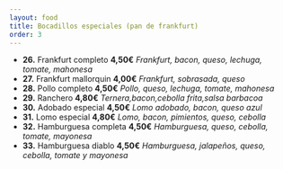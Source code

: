 ```yaml
---
layout: food
title: Bocadillos especiales (pan de frankfurt)
order: 3
---
```


* **26.** Frankfurt completo **4,50€** *Frankfurt, bacon, queso, lechuga, tomate, mahonesa*
* **27.** Frankfurt mallorquin **4,00€** *Frankfurt, sobrasada, queso*
* **28.** Pollo completo **4,50€** *Pollo, queso, lechuga, tomate, mahonesa*
* **29.** Ranchero **4,80€** *Ternera,bacon,cebolla frita,salsa barbacoa*
* **30.** Adobado especial **4,50€** *Lomo adobado, bacon, queso azul*
* **31.** Lomo especial **4,80€** *Lomo, bacon, pimientos, queso, cebolla*
* **32.** Hamburguesa completa **4,50€** *Hamburguesa, queso, cebolla, tomate, mayonesa*
* **33.** Hamburguesa diablo **4,50€** *Hamburguesa, jalapeños, queso, cebolla, tomate y mayonesa*